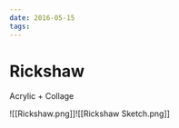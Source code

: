 ```yaml
---
date: 2016-05-15
tags:
---
```

# Rickshaw
Acrylic + Collage

![[Rickshaw.png]]![[Rickshaw Sketch.png]]